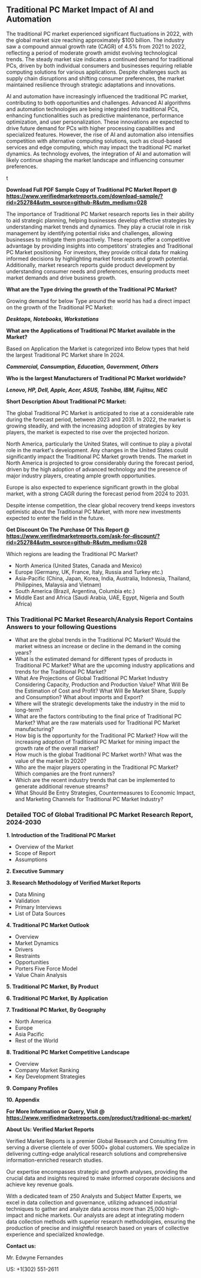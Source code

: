 <h2>Traditional PC Market Impact of AI and Automation</h2><p>The traditional PC market experienced significant fluctuations in 2022, with the global market size reaching approximately $100 billion. The industry saw a compound annual growth rate (CAGR) of 4.5% from 2021 to 2022, reflecting a period of moderate growth amidst evolving technological trends. The steady market size indicates a continued demand for traditional PCs, driven by both individual consumers and businesses requiring reliable computing solutions for various applications. Despite challenges such as supply chain disruptions and shifting consumer preferences, the market maintained resilience through strategic adaptations and innovations.</p><p>AI and automation have increasingly influenced the traditional PC market, contributing to both opportunities and challenges. Advanced AI algorithms and automation technologies are being integrated into traditional PCs, enhancing functionalities such as predictive maintenance, performance optimization, and user personalization. These innovations are expected to drive future demand for PCs with higher processing capabilities and specialized features. However, the rise of AI and automation also intensifies competition with alternative computing solutions, such as cloud-based services and edge computing, which may impact the traditional PC market dynamics. As technology evolves, the integration of AI and automation will likely continue shaping the market landscape and influencing consumer preferences.</p>t</p><p id="" class=""><strong>Download Full PDF Sample Copy of Traditional PC Market Report @ <a href="https://www.verifiedmarketreports.com/download-sample/?rid=252784&utm_source=github-R&utm_medium=028" target="_blank">https://www.verifiedmarketreports.com/download-sample/?rid=252784&utm_source=github-R&utm_medium=028</a></strong></p><p>The importance of&nbsp;Traditional PC Market research reports lies in their ability to aid strategic planning, helping businesses develop effective strategies by understanding market trends and dynamics. They play a crucial role in risk management by identifying potential risks and challenges, allowing businesses to mitigate them proactively. These reports offer a competitive advantage by providing insights into competitors' strategies and Traditional PC Market positioning. For investors, they provide critical data for making informed decisions by highlighting market forecasts and growth potential. Additionally, market research reports guide product development by understanding consumer needs and preferences, ensuring products meet market demands and drive business growth.</p><p><strong>What are the&nbsp;Type driving the growth of the Traditional PC Market?</strong></p><p id="" class="">Growing demand for below Type around the world has had a direct impact on the growth of the Traditional PC Market:</p><em><strong>Desktops, Notebooks, Workstations</strong></em></p><strong>What are the&nbsp;Applications&nbsp;of Traditional PC Market available in the Market?</strong></p><p id="" class="">Based on Application the Market is categorized into Below types that held the largest Traditional PC Market share In 2024.</p><em><strong>Commercial, Consumption, Education, Government, Others</strong></em></p><strong>Who is the largest Manufacturers of Traditional PC Market worldwide?</strong></p><p><em><strong>Lenovo, HP, Dell, Apple, Acer, ASUS, Toshiba, IBM, Fujitsu, NEC</strong></em></p><p id="" class=""><strong>Short Description About Traditional PC Market:</strong></p><p>The global Traditional PC Market is anticipated to rise at a considerable rate during the forecast period, between 2023 and 2031. In 2022, the market is growing steadily, and with the increasing adoption of strategies by key players, the market is expected to rise over the projected horizon.</p><p>North America, particularly the United States, will continue to play a pivotal role in the market's development. Any changes in the United States could significantly impact the Traditional PC Market growth trends. The market in North America is projected to grow considerably during the forecast period, driven by the high adoption of advanced technology and the presence of major industry players, creating ample growth opportunities.</p><p>Europe is also expected to experience significant growth in the global market, with a strong CAGR during the forecast period from 2024 to 2031.</p><p>Despite intense competition, the clear global recovery trend keeps investors optimistic about the Traditional PC Market, with more new investments expected to enter the field in the future.</p><p id="" class=""><strong>Get Discount On The Purchase Of This Report @ <a href="https://www.verifiedmarketreports.com/ask-for-discount/?rid=252784&utm_source=github-R&utm_medium=028" target="_blank">https://www.verifiedmarketreports.com/ask-for-discount/?rid=252784&utm_source=github-R&utm_medium=028</a></strong></p>Which regions are leading the Traditional PC Market?</p><ul><li>North America (United States, Canada and Mexico)</li><li>Europe (Germany, UK, France, Italy, Russia and Turkey etc.)</li><li>Asia-Pacific (China, Japan, Korea, India, Australia, Indonesia, Thailand, Philippines, Malaysia and Vietnam)</li><li>South America (Brazil, Argentina, Columbia etc.)</li><li>Middle East and Africa (Saudi Arabia, UAE, Egypt, Nigeria and South Africa)</li></ul><h3 id="" class="">This Traditional PC Market Research/Analysis Report Contains Answers to your following Questions</h3><ul><li>What are the global trends in the Traditional PC Market? Would the market witness an increase or decline in the demand in the coming years?</li><li>What is the estimated demand for different types of products in Traditional PC Market? What are the upcoming industry applications and trends for the Traditional PC Market?</li><li>What Are Projections of Global Traditional PC Market Industry Considering Capacity, Production and Production Value? What Will Be the Estimation of Cost and Profit? What Will Be Market Share, Supply and Consumption? What about imports and Export?</li><li>Where will the strategic developments take the industry in the mid to long-term?</li><li>What are the factors contributing to the final price of Traditional PC Market? What are the raw materials used for Traditional PC Market manufacturing?</li><li>How big is the opportunity for the Traditional PC Market? How will the increasing adoption of Traditional PC Market for mining impact the growth rate of the overall market?</li><li>How much is the global Traditional PC Market worth? What was the value of the market In 2020?</li><li>Who are the major players operating in the Traditional PC Market? Which companies are the front runners?</li><li>Which are the recent industry trends that can be implemented to generate additional revenue streams?</li><li>What Should Be Entry Strategies, Countermeasures to Economic Impact, and Marketing Channels for Traditional PC Market Industry?</li></ul><h3 id="" class="">Detailed TOC of Global Traditional PC Market Research Report, 2024-2030</h3><p id="" class=""><strong>1. Introduction of the Traditional PC Market</strong></p><ul><li>Overview of the Market</li><li>Scope of Report</li><li>Assumptions</li></ul><p id="" class=""><strong>2. Executive Summary</strong></p><p id="" class=""><strong>3. Research Methodology of Verified Market Reports</strong></p><ul><li>Data Mining</li><li>Validation</li><li>Primary Interviews</li><li>List of Data Sources</li></ul><p id="" class=""><strong>4. Traditional PC Market Outlook</strong></p><ul><li>Overview</li><li>Market Dynamics</li><li>Drivers</li><li>Restraints</li><li>Opportunities</li><li>Porters Five Force Model</li><li>Value Chain Analysis</li></ul><p id="" class=""><strong>5. Traditional PC Market, By Product</strong></p><p id="" class=""><strong>6. Traditional PC Market, By Application</strong></p><p id="" class=""><strong>7. Traditional PC Market, By Geography</strong></p><ul><li>North America</li><li>Europe</li><li>Asia Pacific</li><li>Rest of the World</li></ul><p id="" class=""><strong>8. Traditional PC Market Competitive Landscape</strong></p><ul><li>Overview</li><li>Company Market Ranking</li><li>Key Development Strategies</li></ul><p id="" class=""><strong>9. Company Profiles</strong></p><p id="" class=""><strong>10. Appendix</strong></p><p id="" class=""><strong>For More Information or Query, Visit @ <a href="https://www.verifiedmarketreports.com/product/traditional-pc-market/" target="_blank">https://www.verifiedmarketreports.com/product/traditional-pc-market/</a></strong></p><p id="" class=""><strong>About Us: Verified Market Reports</strong></p><p id="" class="">Verified Market Reports is a premier Global Research and Consulting firm serving a diverse clientele of over 5000+ global customers. We specialize in delivering cutting-edge analytical research solutions and comprehensive information-enriched research studies.</p><p id="" class="">Our expertise encompasses strategic and growth analyses, providing the crucial data and insights required to make informed corporate decisions and achieve key revenue goals.</p><p id="" class="">With a dedicated team of 250 Analysts and Subject Matter Experts, we excel in data collection and governance, utilizing advanced industrial techniques to gather and analyze data across more than 25,000 high-impact and niche markets. Our analysts are adept at integrating modern data collection methods with superior research methodologies, ensuring the production of precise and insightful research based on years of collective experience and specialized knowledge.</p><p id="" class=""><strong>Contact us:</strong></p><p id="" class="">Mr. Edwyne Fernandes</p><p id="" class="">US: +1(302) 551-2611</p>